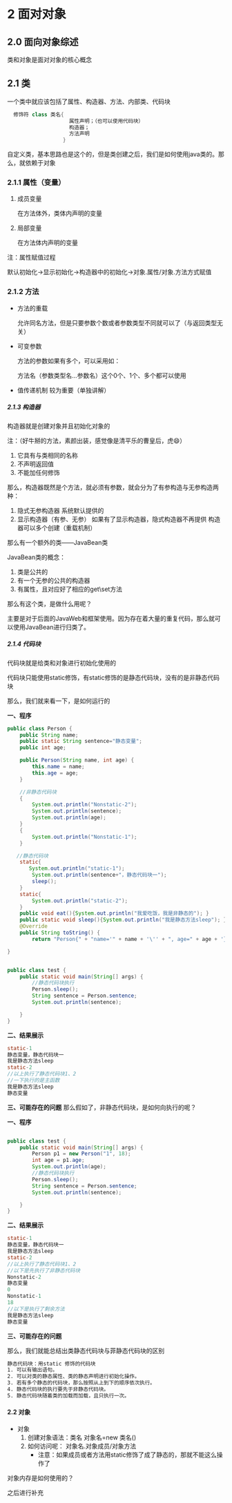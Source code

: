 <!--
 * @Author: your name
 * @Date: 2020-04-18 14:11:31
 * @LastEditTime: 2020-04-22 08:26:47
 * @LastEditors: Please set LastEditors
 * @Description: In User Settings Edit
 * @FilePath: \docs\1.basics\1.java-basic\18-面对对象.md
 -->
# 2 面对对象

## 2.0 面向对象综述

类和对象是面对对象的核心概念

## 2.1 类

一个类中就应该包括了属性、构造器、方法、内部类、代码块

```java
  修饰符 class 类名{
                    属性声明；（也可以使用代码块）
                    构造器；
                    方法声明
                  }
```
自定义类，基本思路也是这个的，但是类创建之后，我们是如何使用java类的。那么，就依赖于对象

### 2.1.1 属性（变量）

1. 成员变量 
   
   在方法体外，类体内声明的变量

2. 局部变量
   
   在方法体内声明的变量

注：属性赋值过程

  默认初始化→显示初始化→构造器中的初始化→对象.属性/对象.方法方式赋值

### 2.1.2 方法

* 方法的重载
  
  允许同名方法，但是只要参数个数或者参数类型不同就可以了（与返回类型无关）

* 可变参数
  
  方法的参数如果有多个，可以采用如：

  方法名（参数类型名...参数名）这个0个、1个、多个都可以使用

* 值传递机制
  较为重要（单独讲解）

##### 2.1.3 构造器

构造器就是创建对象并且初始化对象的

注：（好牛掰的方法，素颜出装，感觉像是清平乐的曹皇后，虎:smile:）

1. 它具有与类相同的名称
2. 不声明返回值
3. 不能加任何修饰

那么，构造器既然是个方法，就必须有参数，就会分为了有参构造与无参构造两种：

1. 隐式无参构造器
   系统默认提供的
2. 显示构造器（有参、无参）
   如果有了显示构造器，隐式构造器不再提供
   构造器可以多个创建（重载机制）

那么有一个额外的类——JavaBean类

JavaBean类的概念：
1. 类是公共的
2. 有一个无参的公共的构造器
3. 有属性，且对应好了相应的get\set方法

那么有这个类，是做什么用呢？

主要是对于后面的JavaWeb和框架使用。因为存在着大量的重复代码，那么就可以使用JavaBean进行归类了。

##### 2.1.4 代码块

代码块就是给类和对象进行初始化使用的

代码块只能使用static修饰，有static修饰的是静态代码块，没有的是非静态代码块

那么，我们就来看一下，是如何运行的

<b>一、程序</b>

```java
public class Person {
    public String name;
    public static String sentence="静态变量";
    public int age;

    public Person(String name, int age) {
        this.name = name;
        this.age = age;
    }

    //非静态代码块
    {
        System.out.println("Nonstatic-2");
        System.out.println(sentence);
        System.out.println(age);
    }
    {
        System.out.println("Nonstatic-1");
    }

   //静态代码块
    static{
       System.out.println("static-1");
        System.out.println(sentence+"，静态代码块一");
        sleep();
    }
    static{
        System.out.println("static-2");
    }
    public void eat(){System.out.println("我爱吃饭，我是非静态的"); }
    public static void sleep(){System.out.println("我是静态方法sleep"); }
    @Override
    public String toString() {
        return "Person{" + "name='" + name + '\'' + ", age=" + age + '}'; }

}


public class test {
    public static void main(String[] args) {
        //静态代码块执行
        Person.sleep();
        String sentence = Person.sentence;
        System.out.println(sentence);

    }
}

```

<b>二、结果展示</b>

```java
static-1
静态变量，静态代码块一
我是静态方法sleep
static-2
//以上执行了静态代码块1、2
//一下执行的是主函数
我是静态方法sleep
静态变量

```

<b>三、可能存在的问题</b>
那么假如了，非静态代码块，是如何向执行的呢？

<b>一、程序</b>

```java

public class test {
    public static void main(String[] args) {
        Person p1 = new Person("1", 18);
        int age = p1.age;
        System.out.println(age);
        //静态代码块执行
        Person.sleep();
        String sentence = Person.sentence;
        System.out.println(sentence);

    }
}

```

<b>二、结果展示</b>

```java
static-1
静态变量，静态代码块一
我是静态方法sleep
static-2
//以上执行了静态代码块1、2
//以下是先执行了非静态代码块
Nonstatic-2
静态变量
0
Nonstatic-1
18
//以下是执行了剩余方法
我是静态方法sleep
静态变量
```

<b>三、可能存在的问题</b>

那么，我们就能总结出类静态代码块与菲静态代码块的区别

```html
静态代码块：用static 修饰的代码块                                           非静态代码块：没有static修饰的代码块
1. 可以有输出语句。                                                           1. 可以有输出语句。
2. 可以对类的静态属性、类的静态声明进行初始化操作。                             2. 除了调用非静态的结构外， 还可以调用静态的变量或方法。
3. 若有多个静态的代码块，那么按照从上到下的顺序依次执行。                       3. 若有多个非静态的代码块， 那么按照从上到下的顺序依次执行。
4. 静态代码块的执行要先于非静态代码块。
5. 静态代码块随着类的加载而加载，且只执行一次。                                 5.每次创建对象的时候， 都会执行一次。 且先于构造器执行。

```






























































#### 2.2 对象

* 对象
   1. 创建对象语法：类名 对象名=new 类名()
   2. 如何访问呢：  对象名.对象成员/对象方法
      - 注意：如果成员或者方法用static修饰了成了静态的，那就不能这么操作了

对象内存是如何使用的？

之后进行补充

